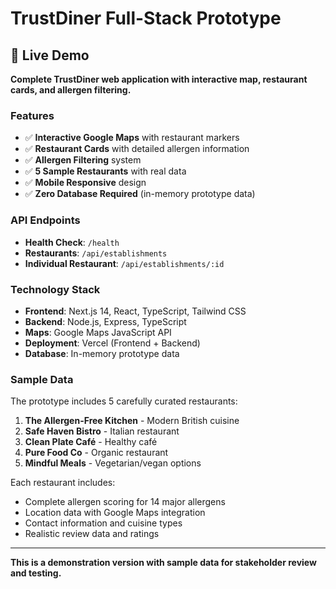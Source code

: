 # TrustDiner Full-Stack Prototype

## 🚀 Live Demo

**Complete TrustDiner web application with interactive map, restaurant cards, and allergen filtering.**

### Features
- ✅ **Interactive Google Maps** with restaurant markers
- ✅ **Restaurant Cards** with detailed allergen information  
- ✅ **Allergen Filtering** system
- ✅ **5 Sample Restaurants** with real data
- ✅ **Mobile Responsive** design
- ✅ **Zero Database Required** (in-memory prototype data)

### API Endpoints

- **Health Check**: `/health`
- **Restaurants**: `/api/establishments`
- **Individual Restaurant**: `/api/establishments/:id`

### Technology Stack

- **Frontend**: Next.js 14, React, TypeScript, Tailwind CSS
- **Backend**: Node.js, Express, TypeScript
- **Maps**: Google Maps JavaScript API
- **Deployment**: Vercel (Frontend + Backend)
- **Database**: In-memory prototype data

### Sample Data

The prototype includes 5 carefully curated restaurants:
1. **The Allergen-Free Kitchen** - Modern British cuisine
2. **Safe Haven Bistro** - Italian restaurant  
3. **Clean Plate Café** - Healthy café
4. **Pure Food Co** - Organic restaurant
5. **Mindful Meals** - Vegetarian/vegan options

Each restaurant includes:
- Complete allergen scoring for 14 major allergens
- Location data with Google Maps integration
- Contact information and cuisine types
- Realistic review data and ratings

---

**This is a demonstration version with sample data for stakeholder review and testing.**
